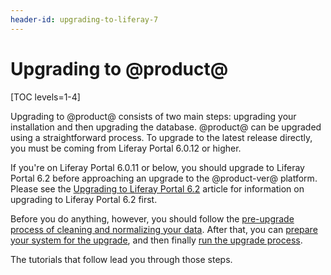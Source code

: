 ```yaml
---
header-id: upgrading-to-liferay-7
---
```


# Upgrading to @product@

[TOC levels=1-4]

Upgrading to @product@ consists of two main steps: upgrading your installation
and then upgrading the database. @product@ can be upgraded using a
straightforward process. To upgrade to the latest release directly, you must be
coming from Liferay Portal 6.0.12 or higher.

If you're on Liferay Portal 6.0.11 or below, you should upgrade to Liferay Portal 6.2 before
approaching an upgrade to the @product-ver@ platform. Please see the
[Upgrading to Liferay Portal 6.2](/docs/6-2/deploy/-/knowledge_base/d/upgrading-liferay)
article for information on upgrading to Liferay Portal 6.2 first.

Before you do anything, however, you should follow the
[pre-upgrade process of cleaning and normalizing your data](/docs/7-0/deploy/-/knowledge_base/d/pre-upgrade-speed-up-the-process).
After that, you can
[prepare your system for the upgrade](/docs/7-0/deploy/-/knowledge_base/d/preparing-an-upgrade-to-liferay-7),
and then finally
[run the upgrade process](/docs/7-0/deploy/-/knowledge_base/d/running-the-upgrade-process). 

The tutorials that follow lead you through those steps. 

